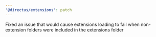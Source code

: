 ```yaml
---
'@directus/extensions': patch
---
```


Fixed an issue that would cause extensions loading to fail when non-extension folders were included in the extensions folder
